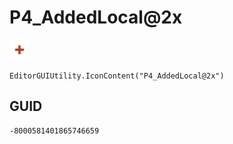 # P4_AddedLocal@2x
![](/img/P4_AddedLocal@2x.png)

``` CSharp
EditorGUIUtility.IconContent("P4_AddedLocal@2x")
```
## GUID
```
-8000581401865746659
```
